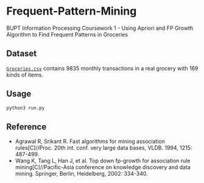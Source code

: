 # Frequent-Pattern-Mining
BUPT Information Processing Coursework 1 - Using Apriori and FP Growth Algorithm to Find Frequent Patterns in Groceries
## Dataset
[`Groceries.csv`](dataset/Groceries.csv) contains 9835 monthly transactions in a real grocery with 169 kinds of items.
## Usage
```sh
python3 run.py
```
## Reference
* Agrawal R, Srikant R. Fast algorithms for mining association rules[C]//Proc. 20th int. conf. very large data bases, VLDB. 1994, 1215: 487-499.
* Wang K, Tang L, Han J, et al. Top down fp-growth for association rule mining[C]//Pacific-Asia conference on knowledge discovery and data mining. Springer, Berlin, Heidelberg, 2002: 334-340.
